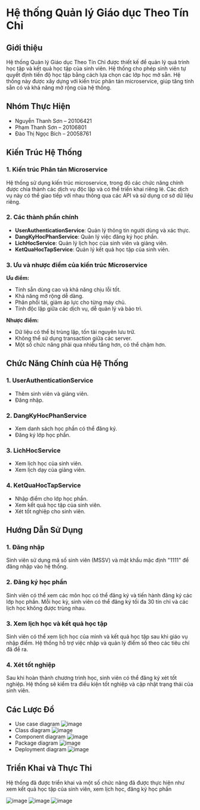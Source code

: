 # Hệ thống Quản lý Giáo dục Theo Tín Chỉ

## Giới thiệu

Hệ thống Quản lý Giáo dục Theo Tín Chỉ được thiết kế để quản lý quá trình học tập và kết quả học tập của sinh viên. Hệ thống cho phép sinh viên tự quyết định tiến độ học tập bằng cách lựa chọn các lớp học mở sẵn. Hệ thống này được xây dựng với kiến trúc phân tán microservice, giúp tăng tính sẵn có và khả năng mở rộng của hệ thống.

## Nhóm Thực Hiện

- Nguyễn Thanh Sơn – 20106421
- Phạm Thanh Sơn – 20106801
- Đào Thị Ngọc Bích – 20058761

## Kiến Trúc Hệ Thống

### 1. Kiến trúc Phân tán Microservice

Hệ thống sử dụng kiến trúc microservice, trong đó các chức năng chính được chia thành các dịch vụ độc lập và có thể triển khai riêng lẻ. Các dịch vụ này có thể giao tiếp với nhau thông qua các API và sử dụng cơ sở dữ liệu riêng.

### 2. Các thành phần chính

- **UserAuthenticationService**: Quản lý thông tin người dùng và xác thực.
- **DangKyHocPhanService**: Quản lý việc đăng ký học phần.
- **LichHocService**: Quản lý lịch học của sinh viên và giảng viên.
- **KetQuaHocTapService**: Quản lý kết quả học tập của sinh viên.

### 3. Ưu và nhược điểm của kiến trúc Microservice

**Ưu điểm:**
- Tính sẵn dùng cao và khả năng chịu lỗi tốt.
- Khả năng mở rộng dễ dàng.
- Phân phối tải, giảm áp lực cho từng máy chủ.
- Tính độc lập giữa các dịch vụ, dễ quản lý và bảo trì.

**Nhược điểm:**
- Dữ liệu có thể bị trùng lặp, tốn tài nguyên lưu trữ.
- Không thể sử dụng transaction giữa các server.
- Một số chức năng phải qua nhiều tầng hơn, có thể chậm hơn.

## Chức Năng Chính của Hệ Thống

### 1. UserAuthenticationService

- Thêm sinh viên và giảng viên.
- Đăng nhập.

### 2. DangKyHocPhanService

- Xem danh sách học phần có thể đăng ký.
- Đăng ký lớp học phần.

### 3. LichHocService

- Xem lịch học của sinh viên.
- Xem lịch dạy của giảng viên.

### 4. KetQuaHocTapService

- Nhập điểm cho lớp học phần.
- Xem kết quả học tập của sinh viên.
- Xét tốt nghiệp cho sinh viên.

## Hướng Dẫn Sử Dụng

### 1. Đăng nhập

Sinh viên sử dụng mã số sinh viên (MSSV) và mật khẩu mặc định "1111" để đăng nhập vào hệ thống.

### 2. Đăng ký học phần

Sinh viên có thể xem các môn học có thể đăng ký và tiến hành đăng ký các lớp học phần. Mỗi học kỳ, sinh viên có thể đăng ký tối đa 30 tín chỉ và các lịch học không được trùng nhau.

### 3. Xem lịch học và kết quả học tập

Sinh viên có thể xem lịch học của mình và kết quả học tập sau khi giáo vụ nhập điểm. Hệ thống hỗ trợ việc nhập và quản lý điểm số theo các tiêu chí đã đề ra.

### 4. Xét tốt nghiệp

Sau khi hoàn thành chương trình học, sinh viên có thể đăng ký xét tốt nghiệp. Hệ thống sẽ kiểm tra điều kiện tốt nghiệp và cập nhật trạng thái của sinh viên.

## Các Lược Đồ

- Use case diagram
  ![image](https://github.com/bichdao090202/Nhom24_HeThongQuanLyGiaoDucTheoTinChi/assets/84237256/13396977-f871-48f0-9700-edd2ed7db725)
- Class diagram
  ![image](https://github.com/bichdao090202/Nhom24_HeThongQuanLyGiaoDucTheoTinChi/assets/84237256/4b822c77-0a4d-4ba0-9015-e355c97d86a0)
- Component diagram
  ![image](https://github.com/bichdao090202/Nhom24_HeThongQuanLyGiaoDucTheoTinChi/assets/84237256/78608f8e-8fe9-45e9-99fc-831b80c314fb)
- Package diagram
  ![image](https://github.com/bichdao090202/Nhom24_HeThongQuanLyGiaoDucTheoTinChi/assets/84237256/29f40a4e-6bc3-4123-9143-028837ba35e0)
- Deployment diagram
  ![image](https://github.com/bichdao090202/Nhom24_HeThongQuanLyGiaoDucTheoTinChi/assets/84237256/b5796fd8-a789-4690-9e47-4d03d44fd3c7)

## Triển Khai và Thực Thi

Hệ thống đã được triển khai và một số chức năng đã được thực hiện như xem kết quả học tập của sinh viên, xem lịch học, đăng ký học phần

![image](https://github.com/bichdao090202/Nhom24_HeThongQuanLyGiaoDucTheoTinChi/assets/84237256/0eb4133c-90e1-45ab-99a5-7fdf6512c6b1)
![image](https://github.com/bichdao090202/Nhom24_HeThongQuanLyGiaoDucTheoTinChi/assets/84237256/38f05b27-7f09-4b59-8121-b8c266d4f721)
![image](https://github.com/bichdao090202/Nhom24_HeThongQuanLyGiaoDucTheoTinChi/assets/84237256/7e35a017-80ac-4b66-b2ad-98a879b692b4)
